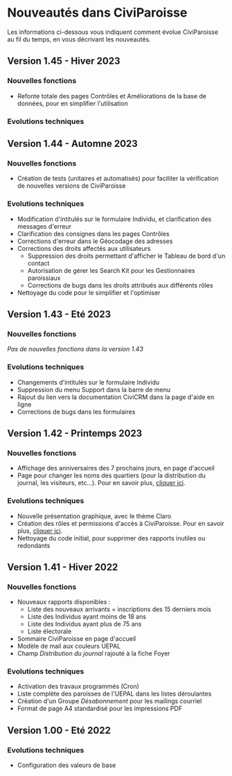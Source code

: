 # Nouveautés dans CiviParoisse

Les informations ci-dessous vous indiquent comment évolue CiviParoisse au fil du temps, en vous décrivant les nouveautés.

## Version 1.45 - Hiver 2023

### Nouvelles fonctions

- Refonte totale des pages Contrôles et Améliorations de la base de données, pour en simplifier l'utilisation

### Evolutions techniques

## Version 1.44 - Automne 2023

### Nouvelles fonctions

- Création de tests (unitaires et automatisés) pour faciliter la vérification de nouvelles versions de CiviParoisse

### Evolutions techniques

- Modification d'intitulés sur le formulaire Individu, et clarification des messages d'erreur
- Clarification des consignes dans les pages Contrôles
- Corrections d'erreur dans le Géocodage des adresses
- Corrections des droits affectés aux utilisateurs
  - Suppression des droits permettant d'afficher le Tableau de bord d'un contact
  - Autorisation de gérer les Search Kit pour les Gestionnaires paroissiaux
  - Corrections de bugs dans les droits attribués aux différents rôles
- Nettoyage du code pour le simplifier et l'optimiser

## Version 1.43 - Eté 2023

### Nouvelles fonctions

*Pas de nouvelles fonctions dans la version 1.43*

### Evolutions techniques

- Changements d'intitulés sur le formulaire Individu
- Suppression du menu Support dans la barre de menu
- Rajout du lien vers la documentation CiviCRM dans la page d'aide en ligne
- Corrections de bugs dans les formulaires

## Version 1.42 - Printemps 2023

### Nouvelles fonctions

- Affichage des anniversaires des 7 prochains jours, en page d'accueil
- Page pour changer les noms des quartiers (pour la distribution du journal, les visiteurs, etc...). Pour en savoir plus, [cliquer ici](gestion_base_donnees.md).

### Evolutions techniques

- Nouvelle présentation graphique, avec le thème Claro
- Création des rôles et permissions d'accès à CiviParoisse. Pour en savoir plus, [cliquer ici](gestion_base_donnees.md).
- Nettoyage du code initial, pour supprimer des rapports inutiles ou redondants

## Version 1.41 - Hiver 2022

### Nouvelles fonctions

- Nouveaux rapports disponibles :
  - Liste des nouveaux arrivants = inscriptions des 15 derniers mois
  - Liste des Individus ayant moins de 18 ans
  - Liste des Individus ayant plus de 75 ans
  - Liste électorale
- Sommaire CiviParoisse en page d'accueil
- Modèle de mail aux couleurs UEPAL
- Champ *Distribution du journal* rajouté à la fiche Foyer

### Evolutions techniques

- Activation des travaux programmés (Cron)
- Liste complète des paroisses de l'UEPAL dans les listes déroulantes
- Création d'un Groupe *Désabonnement* pour les mailings courriel
- Format de page A4 standardisé pour les impressions PDF

## Version 1.00 - Eté 2022

### Evolutions techniques

- Configuration des valeurs de base
